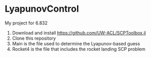 # LyapunovControl
My project for 6.832
1. Download and install https://github.com/UW-ACL/SCPToolbox.jl
2. Clone this repository
3. Main is the file used to determine the Lyapunov-based guess
4. Rocket4 is the file that includes the rocket landing SCP problem
